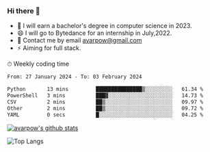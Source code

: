 ### Hi there 👋
<!--I have been a GitHub member for [![Years Badge](https://badges.pufler.dev/years/avarpow)](https://badges.pufler.dev)-->
- 🌱 I will earn a bachelor's degree in computer science in 2023.
- 😄 I will go to Bytedance for an internship in July,2022.
- 💬 Contact me by email avarpow@gmail.com
- ⚡ Aiming for full stack.

<!--💻 Coding Activity Logging

[![Commits Badge](https://badges.pufler.dev/commits/weekly/avarpow)](https://badges.pufler.dev)-->

⏱ Weekly coding time
<!--START_SECTION:waka-->

```txt
From: 27 January 2024 - To: 03 February 2024

Python       13 mins         ███████████████▒░░░░░░░░░   61.34 %
PowerShell   3 mins          ███▓░░░░░░░░░░░░░░░░░░░░░   14.73 %
CSV          2 mins          ██▒░░░░░░░░░░░░░░░░░░░░░░   09.97 %
Other        2 mins          ██▒░░░░░░░░░░░░░░░░░░░░░░   09.72 %
YAML         0 secs          █░░░░░░░░░░░░░░░░░░░░░░░░   04.25 %
```

<!--END_SECTION:waka-->

[![avarpow's github stats](https://github-readme-stats.vercel.app/api?username=avarpow&count_private=true&show_icons=true&hide=issues&hide_border=true)](https://github.com/anuraghazra/github-readme-stats)

![Top Langs](https://github-readme-stats.vercel.app/api/top-langs/?username=avarpow&layout=compact&hide_border=true) 
<!--[![avarpow's wakatime stats](https://github-readme-stats.vercel.app/api/wakatime?username=avarpow)](https://github.com/anuraghazra/github-readme-stats)-->
